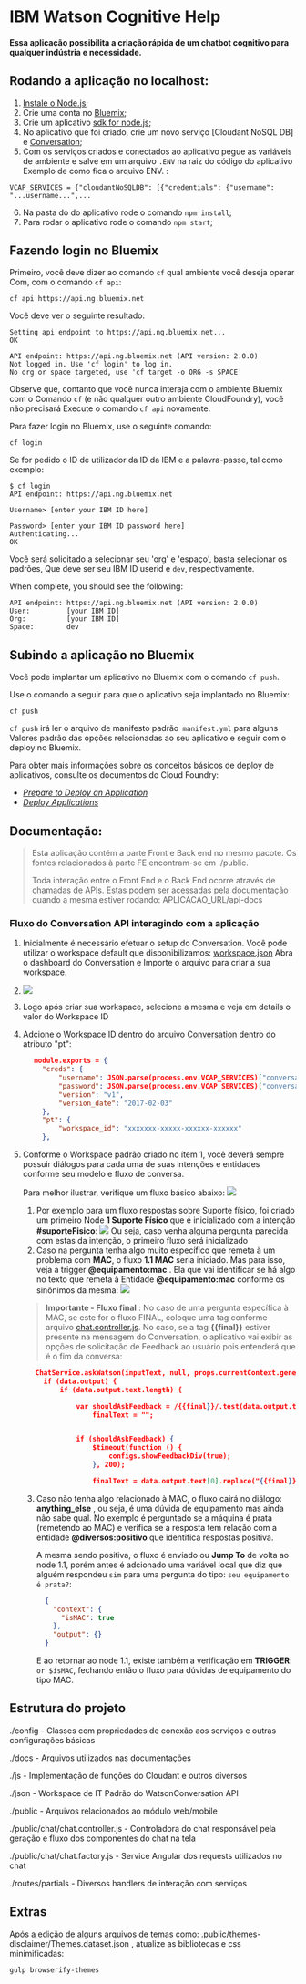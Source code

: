# IBM Watson Cognitive Help

#### Essa aplicação possibilita a criação rápida de um chatbot cognitivo para qualquer indústria e necessidade.

## Rodando a aplicação no localhost:

1. [Instale o Node.js](https://nodejs.org/);
2. Crie uma conta no [Bluemix](http://console.ng.bluemix.net/);
3. Crie um aplicativo [sdk for node.js](https://console.ng.bluemix.net/catalog/starters/sdk-for-nodejs?);
4. No aplicativo que foi criado, crie um novo serviço [Cloudant NoSQL DB] e [Conversation](https://console.ng.bluemix.net/catalog/services/cloudant-nosql-db);
5. Com os serviços criados e conectados ao aplicativo pegue as variáveis de ambiente e salve em um arquivo `.ENV` na raiz do código do aplicativo Exemplo de como fica o arquivo ENV. :
  
  ```
  VCAP_SERVICES = {"cloudantNoSQLDB": [{"credentials": {"username": "...username...",...
  ```
6. Na pasta do do aplicativo rode o comando `npm install`;
7. Para rodar o aplicativo rode o comando `npm start`;

Fazendo login no Bluemix
--------------------------------------------------------------------------------

Primeiro, você deve dizer ao comando `cf` qual ambiente você deseja operar
Com, com o comando `cf api`:

    cf api https://api.ng.bluemix.net

Você deve ver o seguinte resultado:

    Setting api endpoint to https://api.ng.bluemix.net...
    OK

    API endpoint: https://api.ng.bluemix.net (API version: 2.0.0)
    Not logged in. Use 'cf login' to log in.
    No org or space targeted, use 'cf target -o ORG -s SPACE'

Observe que, contanto que você nunca interaja com o ambiente Bluemix com o
Comando `cf` (e não qualquer outro ambiente CloudFoundry), você não precisará
Execute o comando `cf api` novamente.

Para fazer login no Bluemix, use o seguinte comando:

    cf login

Se for pedido o ID de utilizador da ID da IBM e a palavra-passe, tal como
exemplo:

    $ cf login
    API endpoint: https://api.ng.bluemix.net

    Username> [enter your IBM ID here]

    Password> [enter your IBM ID password here]
    Authenticating...
    OK

Você será solicitado a selecionar seu 'org' e 'espaço', basta selecionar os padrões,
Que deve ser seu IBM ID userid e `dev`, respectivamente.

When complete, you should see the following:

    API endpoint: https://api.ng.bluemix.net (API version: 2.0.0)
    User:         [your IBM ID]
    Org:          [your IBM ID]
    Space:        dev



Subindo a aplicação no Bluemix
--------------------------------------------------------------------------------

Você pode implantar um aplicativo no Bluemix com o comando `cf push`.

Use o comando a seguir para que o aplicativo seja implantado no Bluemix:

    cf push

`cf push` irá ler o arquivo de manifesto padrão` manifest.yml` para alguns
Valores padrão das opções relacionadas ao seu aplicativo e seguir com o deploy no Bluemix.

Para obter mais informações sobre os conceitos básicos de deploy de aplicativos, consulte os documentos do Cloud Foundry:

* *[Prepare to Deploy an Application](http://docs.cloudfoundry.org/devguide/deploy-apps/prepare-to-deploy.html)*
* *[Deploy Applications](http://docs.cloudfoundry.org/devguide/deploy-apps/)*

## Documentação:

> Esta aplicação contém a parte Front e Back end no mesmo pacote. Os fontes relacionados à parte FE encontram-se em ./public. 
>
> Toda interação entre o Front End e o Back End ocorre através de chamadas de APIs. Estas podem ser acessadas pela documentação quando a mesma estiver rodando: APLICACAO_URL/api-docs


### Fluxo do Conversation API interagindo com a aplicação

1. Inicialmente é necessário efetuar o setup do Conversation. Você pode utilizar o workspace default que disponibilizamos: [workspace.json](./json/workspace-basic.json) 
Abra o dashboard do Conversation e Importe o arquivo para criar a sua workspace.

2. ![](docs/img/conversationImport.gif)

3. Logo após criar sua workspace, selecione a mesma e veja em details o valor do Workspace ID

4. Adcione o Workspace ID dentro do arquivo [Conversation](./routes/conversation/ConversationCredentials.js) dentro do atributo "pt":
```json
      module.exports = {
        "creds": {
            "username": JSON.parse(process.env.VCAP_SERVICES)["conversation"][0].credentials.username,
            "password": JSON.parse(process.env.VCAP_SERVICES)["conversation"][0].credentials.password,
            "version": "v1",
            "version_date": "2017-02-03"
        },
        "pt": {
            "workspace_id": "xxxxxxx-xxxxx-xxxxxx-xxxxxx"
        },
```

5. Conforme o Workspace padrão criado no ítem 1, você deverá sempre possuir diálogos para cada uma de suas intenções e entidades conforme seu modelo e fluxo de conversa.
  
    Para melhor ilustrar, verifique um fluxo básico abaixo:
     ![](docs/img/dialogFlow.png)

     1. Por exemplo para um fluxo respostas sobre Suporte físico, foi criado um primeiro Node __1 Suporte Físico__ que é inicializado com a intenção __#suporteFisico__:
     ![](docs/img/intent.png)
     Ou seja, caso venha alguma pergunta parecida com estas da intenção, o primeiro fluxo será inicializado
     2. Caso na pergunta tenha algo muito específico que remeta à um problema com __MAC__, o fluxo __1.1 MAC__ seria iniciado. Mas para isso, veja a trigger __@equipamento:mac__ . Ela que vai identificar se há algo no texto que remeta à Entidade __@equipamento:mac__ conforme os sinônimos da mesma:
     ![](docs/img/entity.png)
     
     > __Importante - Fluxo final__ : No caso de uma pergunta específica à MAC, se este for o fluxo FINAL, coloque uma tag conforme arquivo [chat.controller.js](./public/chat/chat.controller.js). No caso, se a tag __{{final}}__ estiver presente na mensagem do Conversation, o aplicativo vai exibir as opções de solicitação de Feedback ao usuário pois entenderá que é o fim da conversa:
     
     ```json
        ChatService.askWatson(inputText, null, props.currentContext.genesys).then(function (data) {
          if (data.output) {
              if (data.output.text.length) {

                  var shouldAskFeedback = /{{final}}/.test(data.output.text[0]),
                      finalText = "";


                  if (shouldAskFeedback) {
                      $timeout(function () {
                          configs.showFeedbackDiv(true);
                      }, 200);

                      finalText = data.output.text[0].replace("{{final}}", "").trim();
     ```
     3. Caso não tenha algo relacionado à MAC, o fluxo cairá no diálogo: __anything_else__ , ou seja, é uma dúvida de equipamento mas ainda não sabe qual. No exemplo é perguntado se a máquina é prata (remetendo ao MAC) e verifica se a resposta tem relação com a entidade __@diversos:positivo__  que identifica respostas positiva.
    
        A mesma sendo positiva, o fluxo é enviado ou __Jump To__ de volta ao node 1.1, porém antes é adcionado uma variável local que diz que alguém respondeu `sim` para uma pergunta do tipo: `seu equipamento é prata?`:
        ```json
          {
            "context": {
              "isMAC": true
            },
            "output": {}
          }
        ```
        E ao retornar ao node 1.1, existe também a verificação em __TRIGGER__: `or $isMAC`, fechando então o fluxo para dúvidas de equipamento do tipo MAC.


 

## Estrutura do projeto

./config  - Classes com propriedades de conexão aos serviços e outras configurações básicas

./docs    - Arquivos utilizados nas documentações

./js      - Implementação de funções do Cloudant e outros diversos

./json    - Workspace de IT Padrão do WatsonConversation API

./public  - Arquivos relacionados ao módulo web/mobile

./public/chat/chat.controller.js - Controladora do chat responsável pela geração e fluxo dos componentes do chat na tela

./public/chat/chat.factory.js - Service Angular dos requests utilizados no chat

./routes/partials - Diversos handlers de interação com serviços 


## Extras
Após a edição de alguns arquivos de temas como: .public/themes-disclaimer/Themes.dataset.json , atualize as bibliotecas e css minimificadas:

`gulp browserify-themes`
